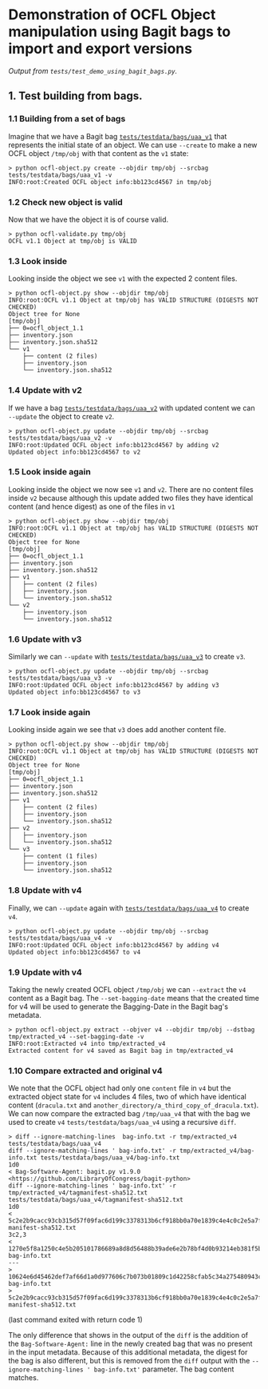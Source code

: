 # Demonstration of OCFL Object manipulation using Bagit bags to import and export versions

_Output from `tests/test_demo_using_bagit_bags.py`._

## 1. Test building from bags.

### 1.1 Building from a set of bags

Imagine that we have a Bagit bag [`tests/testdata/bags/uaa_v1`](https://github.com/zimeon/ocfl-py/tree/main/tests/testdata/bags/uaa_v1) that represents the initial state of an object. We can use `--create` to make a new OCFL object `/tmp/obj` with that content as the `v1` state:

```
> python ocfl-object.py create --objdir tmp/obj --srcbag tests/testdata/bags/uaa_v1 -v
INFO:root:Created OCFL object info:bb123cd4567 in tmp/obj
```


### 1.2 Check new object is valid

Now that we have the object it is of course valid.

```
> python ocfl-validate.py tmp/obj
OCFL v1.1 Object at tmp/obj is VALID
```


### 1.3 Look inside

Looking inside the object we see `v1` with the expected 2 content files.

```
> python ocfl-object.py show --objdir tmp/obj
INFO:root:OCFL v1.1 Object at tmp/obj has VALID STRUCTURE (DIGESTS NOT CHECKED)
Object tree for None
[tmp/obj]
├── 0=ocfl_object_1.1 
├── inventory.json 
├── inventory.json.sha512 
└── v1 
    ├── content (2 files)
    ├── inventory.json 
    └── inventory.json.sha512 

```


### 1.4 Update with v2

If we have a bag [`tests/testdata/bags/uaa_v2`](https://github.com/zimeon/ocfl-py/tree/main/tests/testdata/bags/uaa_v2) with updated content we can `--update` the object to create `v2`.

```
> python ocfl-object.py update --objdir tmp/obj --srcbag tests/testdata/bags/uaa_v2 -v
INFO:root:Updated OCFL object info:bb123cd4567 by adding v2
Updated object info:bb123cd4567 to v2
```


### 1.5 Look inside again

Looking inside the object we now see `v1` and `v2`. There are no content files inside `v2` because although this update added two files they have identical content (and hence digest) as one of the files in `v1`

```
> python ocfl-object.py show --objdir tmp/obj
INFO:root:OCFL v1.1 Object at tmp/obj has VALID STRUCTURE (DIGESTS NOT CHECKED)
Object tree for None
[tmp/obj]
├── 0=ocfl_object_1.1 
├── inventory.json 
├── inventory.json.sha512 
├── v1 
│   ├── content (2 files)
│   ├── inventory.json 
│   └── inventory.json.sha512 
└── v2 
    ├── inventory.json 
    └── inventory.json.sha512 

```


### 1.6 Update with v3

Similarly we can `--update` with [`tests/testdata/bags/uaa_v3`](https://github.com/zimeon/ocfl-py/tree/main/tests/testdata/bags/uaa_v3) to create `v3`.

```
> python ocfl-object.py update --objdir tmp/obj --srcbag tests/testdata/bags/uaa_v3 -v
INFO:root:Updated OCFL object info:bb123cd4567 by adding v3
Updated object info:bb123cd4567 to v3
```


### 1.7 Look inside again

Looking inside again we see that `v3` does add another content file.

```
> python ocfl-object.py show --objdir tmp/obj
INFO:root:OCFL v1.1 Object at tmp/obj has VALID STRUCTURE (DIGESTS NOT CHECKED)
Object tree for None
[tmp/obj]
├── 0=ocfl_object_1.1 
├── inventory.json 
├── inventory.json.sha512 
├── v1 
│   ├── content (2 files)
│   ├── inventory.json 
│   └── inventory.json.sha512 
├── v2 
│   ├── inventory.json 
│   └── inventory.json.sha512 
└── v3 
    ├── content (1 files)
    ├── inventory.json 
    └── inventory.json.sha512 

```


### 1.8 Update with v4

Finally, we can `--update` again with [`tests/testdata/bags/uaa_v4`](https://github.com/zimeon/ocfl-py/tree/main/tests/testdata/bags/uaa_v4) to create `v4`.

```
> python ocfl-object.py update --objdir tmp/obj --srcbag tests/testdata/bags/uaa_v4 -v
INFO:root:Updated OCFL object info:bb123cd4567 by adding v4
Updated object info:bb123cd4567 to v4
```


### 1.9 Update with v4

Taking the newly created OCFL object `/tmp/obj` we can `--extract` the `v4` content as a Bagit bag. The `--set-bagging-date` means that the created time for v4 will be used to generate the Bagging-Date in the Bagit bag's metadata.

```
> python ocfl-object.py extract --objver v4 --objdir tmp/obj --dstbag tmp/extracted_v4 --set-bagging-date -v
INFO:root:Extracted v4 into tmp/extracted_v4
Extracted content for v4 saved as Bagit bag in tmp/extracted_v4
```


### 1.10 Compare extracted and original v4

We note that the OCFL object had only one `content` file in `v4` but the extracted object state for `v4` includes 4 files, two of which have identical content (`dracula.txt` and `another_directory/a_third_copy_of_dracula.txt`). We can now compare the extracted bag `/tmp/uaa_v4` that with the bag we used to create `v4` `tests/testdata/bags/uaa_v4` using a recursive `diff`.

```
> diff --ignore-matching-lines  bag-info.txt -r tmp/extracted_v4 tests/testdata/bags/uaa_v4
diff --ignore-matching-lines ' bag-info.txt' -r tmp/extracted_v4/bag-info.txt tests/testdata/bags/uaa_v4/bag-info.txt
1d0
< Bag-Software-Agent: bagit.py v1.9.0 <https://github.com/LibraryOfCongress/bagit-python>
diff --ignore-matching-lines ' bag-info.txt' -r tmp/extracted_v4/tagmanifest-sha512.txt tests/testdata/bags/uaa_v4/tagmanifest-sha512.txt
1d0
< 5c2e2b9cacc93cb315d57f09fac6d199c3378313b6cf918bb0a70e1839c4e4c0c2e5a7f9ae869cf7755e09a196a835be1af7c510d3d5faa5d0c0b3f6be9f816a manifest-sha512.txt
3c2,3
< 1270e5f8a1250c4e5b205101786689a8d8d56488b39ade6e2b78bf4d0b93214eb381f5b5b7f03a6bdde86e35648a4be592535b5bc600cdb92ee8c33e95f06b82 bag-info.txt
---
> 10624e6d45462def7af66d1a0d977606c7b073b01809c1d42258cfab5c34a275480943cbe78044416aee1f23822cc3762f92247b8f39b5c6ddc5ae32a8f94ce5 bag-info.txt
> 5c2e2b9cacc93cb315d57f09fac6d199c3378313b6cf918bb0a70e1839c4e4c0c2e5a7f9ae869cf7755e09a196a835be1af7c510d3d5faa5d0c0b3f6be9f816a manifest-sha512.txt
```

(last command exited with return code 1)

The only difference that shows in the output of the `diff` is the addition of the `Bag-Software-Agent:` line in the newly created bag that was no present in the input metadata. Because of this additional metadata, the digest for the bag is also different, but this is removed from the `diff` output with the `--ignore-matching-lines ' bag-info.txt'` parameter. The bag content matches.

